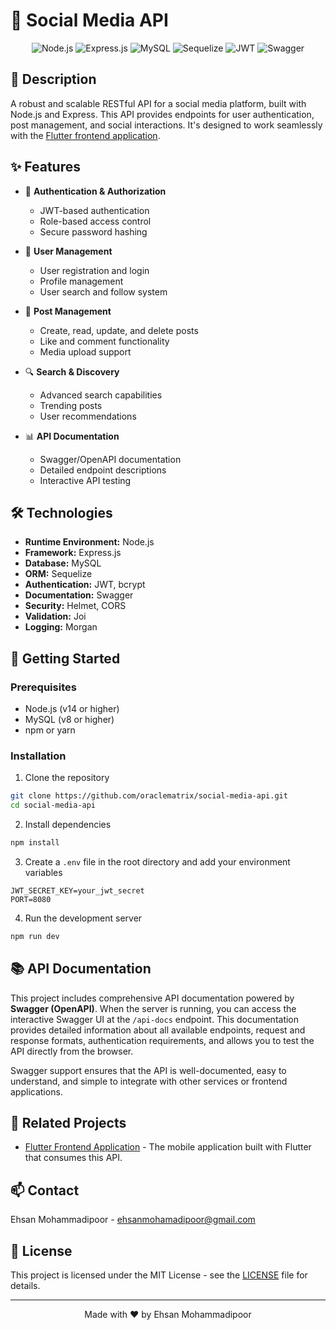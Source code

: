 # 🚀 Social Media API

<div align="center">

![Node.js](https://img.shields.io/badge/Node.js-43853D?style=for-the-badge&logo=node.js&logoColor=white)
![Express.js](https://img.shields.io/badge/Express.js-404D59?style=for-the-badge)
![MySQL](https://img.shields.io/badge/MySQL-4479A1?style=for-the-badge&logo=mysql&logoColor=white)
![Sequelize](https://img.shields.io/badge/Sequelize-52B0E7?style=for-the-badge&logo=Sequelize&logoColor=white)
![JWT](https://img.shields.io/badge/JWT-000000?style=for-the-badge&logo=JSON%20web%20tokens&logoColor=white)
![Swagger](https://img.shields.io/badge/Swagger-85EA2D?style=for-the-badge&logo=swagger&logoColor=black)

</div>

## 📝 Description

A robust and scalable RESTful API for a social media platform, built with Node.js and Express. This API provides endpoints for user authentication, post management, and social interactions. It's designed to work seamlessly with the [Flutter frontend application](https://github.com/OracleMatrix/my_socialmedia_app).

## ✨ Features

- 🔐 **Authentication & Authorization**

  - JWT-based authentication
  - Role-based access control
  - Secure password hashing

- 👥 **User Management**

  - User registration and login
  - Profile management
  - User search and follow system

- 📱 **Post Management**

  - Create, read, update, and delete posts
  - Like and comment functionality
  - Media upload support

- 🔍 **Search & Discovery**

  - Advanced search capabilities
  - Trending posts
  - User recommendations

- 📊 **API Documentation**
  - Swagger/OpenAPI documentation
  - Detailed endpoint descriptions
  - Interactive API testing

## 🛠️ Technologies

- **Runtime Environment:** Node.js
- **Framework:** Express.js
- **Database:** MySQL
- **ORM:** Sequelize
- **Authentication:** JWT, bcrypt
- **Documentation:** Swagger
- **Security:** Helmet, CORS
- **Validation:** Joi
- **Logging:** Morgan

## 🚀 Getting Started

### Prerequisites

- Node.js (v14 or higher)
- MySQL (v8 or higher)
- npm or yarn

### Installation

1. Clone the repository

```bash
git clone https://github.com/oraclematrix/social-media-api.git
cd social-media-api
```

2. Install dependencies

```bash
npm install
```

3. Create a `.env` file in the root directory and add your environment variables

```env
JWT_SECRET_KEY=your_jwt_secret
PORT=8080
```

4. Run the development server

```bash
npm run dev
```

## 📚 API Documentation

This project includes comprehensive API documentation powered by **Swagger (OpenAPI)**. When the server is running, you can access the interactive Swagger UI at the `/api-docs` endpoint. This documentation provides detailed information about all available endpoints, request and response formats, authentication requirements, and allows you to test the API directly from the browser.

Swagger support ensures that the API is well-documented, easy to understand, and simple to integrate with other services or frontend applications.

## 🔗 Related Projects

- [Flutter Frontend Application](https://github.com/OracleMatrix/my_socialmedia_app) - The mobile application built with Flutter that consumes this API.

## 📫 Contact

Ehsan Mohammadipoor - [ehsanmohamadipoor@gmail.com](mailto:ehsanmohamadipoor@gmail.com)

## 📄 License

This project is licensed under the MIT License - see the [LICENSE](LICENSE) file for details.

---

<div align="center">
Made with ❤️ by Ehsan Mohammadipoor
</div>
